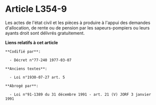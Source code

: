 # Article L354-9

Les actes de l'état civil et les pièces à produire à l'appui des demandes d'allocation, de rente ou de pension par les
sapeurs-pompiers ou leurs ayants droit sont délivrés gratuitement.

**Liens relatifs à cet article**

	**Codifié par**:

	  - Décret n°77-240 1977-03-07

	**Anciens textes**:

	  - Loi n°1930-07-27 art. 5

	**Abrogé par**:

	  - Loi n°91-1389 du 31 décembre 1991 - art. 21 (V) JORF 3 janvier 1991
